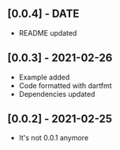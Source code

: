 ## [0.0.4] - DATE

* README updated

## [0.0.3] - 2021-02-26

* Example added
* Code formatted with dartfmt
* Dependencies updated

## [0.0.2] - 2021-02-25

* It's not 0.0.1 anymore